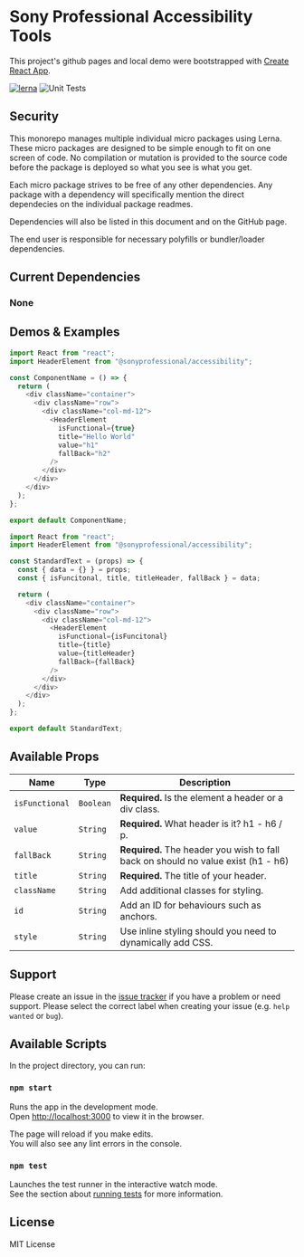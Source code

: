 # Sony Professional Accessibility Tools

This project's github pages and local demo were bootstrapped with [Create React App](https://github.com/facebook/create-react-app).

[![lerna](https://img.shields.io/badge/maintained%20with-lerna-cc00ff.svg)](https://lerna.js.org/) ![Unit Tests](https://github.com/PenguinOfWar/bagofholding/workflows/Unit%20Tests/badge.svg)

## Security

This monorepo manages multiple individual micro packages using Lerna. These micro packages are designed to be simple enough to fit on one screen of code. No compilation or mutation is provided to the source code before the package is deployed so what you see is what you get.

Each micro package strives to be free of any other dependencies. Any package with a dependency will specifically mention the direct dependecies on the individual package readmes.

Dependencies will also be listed in this document and on the GitHub page.

The end user is responsible for necessary polyfills or bundler/loader dependencies.

## Current Dependencies

### None

## Demos & Examples

```js
import React from "react";
import HeaderElement from "@sonyprofessional/accessibility";

const ComponentName = () => {
  return (
    <div className="container">
      <div className="row">
        <div className="col-md-12">
          <HeaderElement
            isFunctional={true}
            title="Hello World"
            value="h1"
            fallBack="h2"
          />
        </div>
      </div>
    </div>
  );
};

export default ComponentName;
```

```js
import React from "react";
import HeaderElement from "@sonyprofessional/accessibility";

const StandardText = (props) => {
  const { data = {} } = props;
  const { isFuncitonal, title, titleHeader, fallBack } = data;

  return (
    <div className="container">
      <div className="row">
        <div className="col-md-12">
          <HeaderElement
            isFunctional={isFuncitonal}
            title={title}
            value={titleHeader}
            fallBack={fallBack}
          />
        </div>
      </div>
    </div>
  );
};

export default StandardText;
```

## Available Props

| Name           | Type      | Description                                                                       |
| -------------- | --------- | --------------------------------------------------------------------------------- |
| `isFunctional` | `Boolean` | **Required.** Is the element a header or a div class.                             |
| `value`        | `String`  | **Required.** What header is it? h1 - h6 / p.                                     |
| `fallBack`     | `String`  | **Required.** The header you wish to fall back on should no value exist (h1 - h6) |
| `title`        | `String`  | **Required.** The title of your header.                                           |
| `className`    | `String`  | Add additional classes for styling.                                               |
| `id`           | `String`  | Add an ID for behaviours such as anchors.                                         |
| `style`        | `String`  | Use inline styling should you need to dynamically add CSS.                        |

## Support

Please create an issue in the [issue tracker](https://github.com/sonyprofessional/accessibility/issues) if you have a problem or need support. Please select the correct label when creating your issue (e.g. `help wanted` or `bug`).

## Available Scripts

In the project directory, you can run:

### `npm start`

Runs the app in the development mode.<br />
Open [http://localhost:3000](http://localhost:3000) to view it in the browser.

The page will reload if you make edits.<br />
You will also see any lint errors in the console.

### `npm test`

Launches the test runner in the interactive watch mode.<br />
See the section about [running tests](https://facebook.github.io/create-react-app/docs/running-tests) for more information.

## License

MIT License
